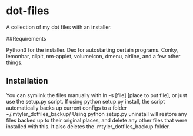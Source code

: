 # dot-files
A collection of my dot files with an installer.

##Requirements

Python3 for the installer. Dex for autostarting certain programs. Conky, lemonbar, clipit, nm-applet, volumeicon, dmenu, airline, and a few other things.

## Installation

You can symlink the files manually with ln -s [file] [place to put file], or just use the setup.py script. 
If using python setup.py install, the script automatically backs up current configs to a folder ~/.mtyler_dotfiles_backup/
Using python setup.py uninstall will restore any files backed up to their original places, and delete any other files that were installed with this. It also deletes the .mtyler_dotfiles_backup folder.
